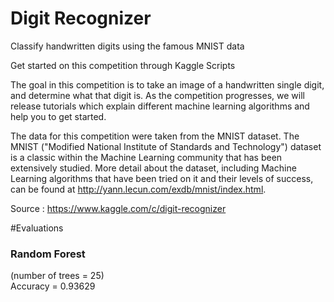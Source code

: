 # Digit Recognizer


Classify handwritten digits using the famous MNIST data

Get started on this competition through Kaggle Scripts

The goal in this competition is to take an image of a handwritten single digit, and determine what that digit is.  As the competition progresses, we will release tutorials which explain different machine learning algorithms and help you to get started.


The data for this competition were taken from the MNIST dataset. The MNIST ("Modified National Institute of Standards and Technology") dataset is a classic within the Machine Learning community that has been extensively studied.  More detail about the dataset, including Machine Learning algorithms that have been tried on it and their levels of success, can be found at http://yann.lecun.com/exdb/mnist/index.html.

Source : https://www.kaggle.com/c/digit-recognizer

#Evaluations
<h3>Random Forest</h3>
(number of trees = 25)<br/>
Accuracy = 0.93629
